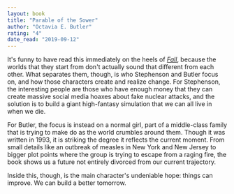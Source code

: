 ```yaml
---
layout: book
title: "Parable of the Sower"
author: "Octavia E. Butler"
rating: "4"
date_read: "2019-09-12"
---
```


It's funny to have read this immediately on the heels of
[_Fall_](/books/dodge), because the worlds that they start from don't
actually sound that different from each other. What separates them, though, is
who Stephenson and Butler focus on, and how those characters create and realize
change. For Stephenson, the interesting people are those who have enough money
that they can create massive social media hoaxes about fake nuclear attacks, and
the solution is to build a giant high-fantasy simulation that we can all live in
when we die. 

For Butler, the focus is instead on a normal girl, part of a middle-class family
that is trying to make do as the world crumbles around them. Though it was
written in 1993, it is striking the degree it reflects the current moment. From
small details like an outbreak of measles in New York and New Jersey to bigger
plot points where the group is trying to escape from a raging fire, the book
shows us a future not entirely divorced from our current trajectory. 

Inside this, though, is the main character's undeniable hope: things can
improve. We can build a better tomorrow.
